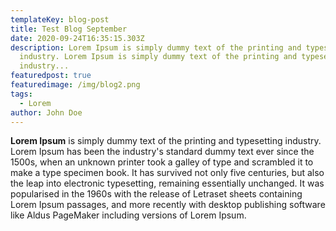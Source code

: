 ```yaml
---
templateKey: blog-post
title: Test Blog September
date: 2020-09-24T16:35:15.303Z
description: Lorem Ipsum is simply dummy text of the printing and typesetting
  industry. Lorem Ipsum is simply dummy text of the printing and typesetting
  industry...
featuredpost: true
featuredimage: /img/blog2.png
tags:
  - Lorem
author: John Doe
---
```

**Lorem Ipsum** is simply dummy text of the printing and typesetting industry. Lorem Ipsum has been the industry's standard dummy text ever since the 1500s, when an unknown printer took a galley of type and scrambled it to make a type specimen book. It has survived not only five centuries, but also the leap into electronic typesetting, remaining essentially unchanged. It was popularised in the 1960s with the release of Letraset sheets containing Lorem Ipsum passages, and more recently with desktop publishing software like Aldus PageMaker including versions of Lorem Ipsum.